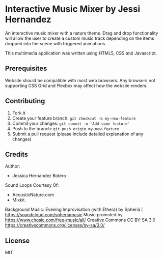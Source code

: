 # Interactive Music Mixer by Jessi Hernandez

An interactive music mixer with a nature theme. Drag and drop functionality will allow the user to create a custom music track depending on the items dropped into the scene with triggered animations.

This multimedia application was written using HTML5, CSS and Javascript.

## Prerequisites

Website should be compatible with most web browsers. Any browsers not supporting CSS Grid and Flexbox may affect how the website renders.

## Contributing

1. Fork it
2. Create your feature branch: `git checkout -b my-new-feature`
3. Commit your changes: `git commit -m 'Add some feature'`
4. Push to the branch: `git push origin my-new-feature`
5. Submit a pull request (please include detailed explanation of any changes)

## Credits

Author:
- Jessica Hernandez Botero

Sound Loops Courtesy Of:
- AcousticNature.com
- Mixkit.

Background Music:
Evening Improvisation (with Ethera) by Spheriá | https://soundcloud.com/spheriamusic
Music promoted by https://www.chosic.com/free-music/all/
Creative Commons CC BY-SA 3.0
https://creativecommons.org/licenses/by-sa/3.0/

## License

MIT
